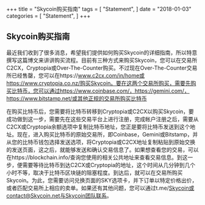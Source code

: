 +++
title = "Skycoin购买指南"
tags = [
    "Statement",
]
date = "2018-01-03"
categories = [
    "Statement",
]
+++

## Skycoin购买指南

最近我们收到了很多消息，希望我们提供如何购买Skycoin的详细指南，所以特意撰写这篇博文来讲讲购买流程。目前有三种方式来购买Skycoin，您可以在交易所C2CX，Cryptopia或Over-The-Counter购买。不过现在Over-The-Counter交易所已经售罄，您可以在https://www.c2cx.com/in/home或https://www.cryptopia.co.nz/购买Skycoin。要在这两个交易所购买，需要先购买比特币，您可以通过https://www.coinbase.com/，https://gemini.com/，https://www.bitstamp.net/或其他正规的交易所购买比特币

在购买比特币后，您需要将比特币转移到Cryptopia或C2CX以购买Skycoin，要成功做到这一步，需要先在这些交易平台上进行注册，完成帐户注册之后，需要从C2CX或Cryptopia余额选项中复制比特币地址，您正是要将比特币发送到这个地址。现在，进入购买比特币的原始交易所，即Coinbase，Gemini或Bitstamp，并从您的比特币钱包选择发送选项，将Cryptopia或C2CX地址复制粘贴到原始交换的发送页面，这之后，就能够发送和确认交易信息了。如果想查看您的交易，可以在https://blockchain.info/查询您使用的相关公共地址来查看交易信息。到这一步，便需要等待比特币到达C2CX或Cryptopia的地址，这个时间从几分钟到几个小时不等，取决于比特币区块链的阻塞程度。到达后，就可以在交易所购买Skycoin。为此，您需要访问兑换页面的SKY选项卡，并下订单以特定价格出价，或者匹配交易所上相应的卖单。如果还有其他问题，您可以通过t.me/Skycoin或contact@Skycoin.net与Skycoin团队联系。
